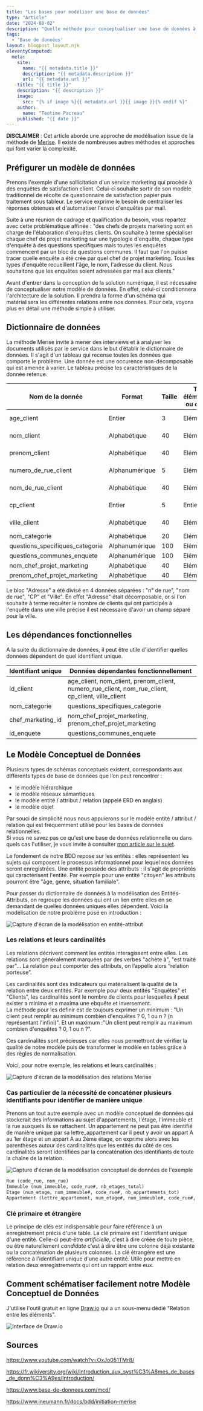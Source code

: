 ```yaml
---
title: "Les bases pour modéliser une base de données"
type: "Article"
date: "2024-08-02"
description: "Quelle méthode pour conceptualiser une base de données à partir d'une simple expression de besoins ?"
tags: 
  - 'Base de données'
layout: blogpost_layout.njk
eleventyComputed:
  meta:
    site:
      name: "{{ metadata.title }}"
      description: "{{ metadata.description }}"
      url: "{{ metadata.url }}"
    title: "{{ title }}"
    description: "{{ description }}"
    image:
      src: "{% if image %}{{ metadata.url }}{{ image }}{% endif %}"
    author:
      name: "Teotime Pacreau"
    published: "{{ date }}"
---
```

**DISCLAIMER** : Cet article aborde une approche de modélisation issue de la méthode de [Merise](https://fr.wikipedia.org/wiki/Merise_(informatique)). Il existe de nombreuses autres méthodes et approches qui font varier la complexité.

## Préfigurer un modèle de données
Prenons l'exemple d'une sollicitation d'un service marketing qui procède à des enquêtes de satisfaction client. Celui-ci souhaite sortir de son modèle traditionnel de récolte de questionnaire de satisfaction papier puis traitement sous tableur. Le service exprime le besoin de centraliser les réponses obtenues et d'automatiser l'envoi d'enquêtes par mail.

Suite à une réunion de cadrage et qualification du besoin, vous repartez avec cette problématique affinée : "des chefs de projets marketing sont en charge de l'élaboration d'enquêtes clients. On souhaite à terme spécialiser chaque chef de projet marketing sur une typologie d'enquête, chaque type d'enquête à des questions specifiques mais toutes les enquêtes commencent par un bloc de questions communes. Il faut que l'on puisse tracer quelle enquête a été crée par quel chef de projet marketing. Tous les types d'enquête recueillent l'âge, le nom, l'adresse du client. Nous souhaitons que les enquêtes soient adressées par mail aux clients."

Avant d'entrer dans la conception de la solution numérique, il est nécessaire de conceptualiser notre modèle de données. En effet, celui-ci conditionnera l'architecture de la solution. Il prendra la forme d'un schéma qui matérialisera les différentes relations entre nos données. Pour cela, voyons plus en détail une méthode simple à utiliser.

## Dictionnaire de données
La méthode Merise invite à mener des interviews et à analyser les documents utilisés par le service dans le but d’établir le dictionnaire de données.
Il s'agit d'un tableau qui recense toutes les données que comporte le problème. Une donnée est une occurence non-décomposable qui est amenée à varier. Le tableau précise les caractéristiques de la donnée retenue.

| Nom de la donnée   | Format | Taille | Type élémentaire ou calculé | Document associé|
| -------- | ------- | ------- | ------- | ------- |
| age_client | Entier    | 3 | Elémentaire  | Fiche client |
| nom_client | Alphabétique   | 40 | Elémentaire  | Fiche client |
| prenom_client | Alphabétique   | 40 | Elémentaire  | Fiche client |
| numero_de_rue_client | Alphanumérique  | 5 | Elémentaire  | Fiche client |
| nom_de_rue_client | Alphabétique   | 40 | Elémentaire  | Fiche client |
| cp_client | Entier  | 5 | Entier  | Fiche client |
| ville_client | Alphabétique   | 40 | Elémentaire  | Fiche client |
| nom_categorie| Alphabétique   | 20 | Elémentaire  | Enquete|
| questions_specifiques_categorie | Alphanumérique   | 100 | Elémentaire  | Enquete|
| questions_communes_enquete | Alphanumérique   | 100 | Elémentaire  | Enquete|
| nom_chef_projet_marketing | Alphabétique   | 40 | Elémentaire  | /|
| prenom_chef_projet_marketing | Alphabétique   | 40 | Elémentaire  | /|

Le bloc "Adresse" a été divisé en 4 données séparées : "n° de rue", "nom de rue", "CP" et "Ville". En effet "Adresse" était décomposable, or si l'on souhaite à terme requêter le nombre de clients qui ont participés à l'enquête dans une ville précise il est nécessaire d'avoir un champ séparé pour la ville.

## Les dépendances fonctionnelles
A la suite du dictionnaire de données, il peut être utile d'identifier quelles données dépendent de quel identifiant unique.

| Identifiant unique   | Données dépendantes fonctionnellement |
| -------- | ------- |
| id_client | age_client, nom_client, prenom_client, numero_rue_client, nom_rue_client, cp_client, ville_client    |
| nom_categorie | questions_specifiques_categorie   |
| chef_marketing_id | nom_chef_projet_marketing, prenom_chef_projet_marketing    |
| id_enquete | questions_communes_enquete |

## Le Modèle Conceptuel de Données
Plusieurs types de schémas conceptuels existent, correspondants aux différents types de base de données que l’on peut rencontrer :
- le modèle hiérarchique
- le modèle réseaux sémantiques
- le modèle entité / attribut / relation (appelé ERD en anglais)
- le modèle objet

Par souci de simplicité nous nous appuierons sur le modèle entité / attribut / relation qui est fréquemment utilisé pour les bases de données relationnelles.  
Si vous ne savez pas ce qu'est une base de données relationnelle ou dans quels cas l'utiliser, je vous invite à consulter [mon article sur le sujet](https://www.teotimepacreau.fr/blog/sqlite/).

Le fondement de notre BDD repose sur les entités : elles représentent les sujets qui composent le processus informationnel pour lequel nos données seront enregistrées.
Une entité possède des attributs : il s'agit de propriétés qui caractérisent l'entité. Par exemple pour une entité "citoyen" les attributs pourront être "âge, genre, situation familiale".

Pour passer du dictionnaire de données à la modélisation des Entités-Attributs, on regroupe les données qui ont un lien entre elles en se demandant de quelles données uniques elles dépendent.
Voici la modélisation de notre problème posé en introduction :

![Capture d'écran de la modélisation en entité-attribut](/img/%CD_entite_attribut.png "Modélisation en entité-attribut")

### Les relations et leurs cardinalités
Les relations décrivent comment les entités interagissent entre elles. Les relations sont généralement marquées par des verbes "achète à", "est traité par"...
La relation peut comporter des attributs, on l’appelle alors “relation porteuse”.

Les cardinalités sont des indicateurs qui matérialisent la qualité de la relation entre deux entités. Par exemple pour deux entités "Enquêtes" et "Clients", les cardinalités sont le nombre de clients pour lesquelles il peut exister a minima et a maxima une ebquête et inversement.  
La méthode pour les définir est de toujours exprimer un minimum : "Un client peut remplir au minimum combien d'enquêtes ? 0, 1 ou n ? (n représentant l'infini)". Et un maximum  :"Un client peut remplir au maximum combien d'enquêtes ? 0, 1 ou n ?".

Ces cardinalités sont précieuses car elles nous permettront de vérifier la qualité de notre modèle puis de transformer le modèle en tables grâce à des règles de normalisation.

Voici, pour notre exemple, les relations et leurs cardinalités :

![Capture d'écran de la modélisation des relations Merise](/img/relations-cardinalites-merise.png "Modélisation des relations et de leurs cardinalites")

### Cas particulier de la nécessité de concaténer plusieurs identifiants pour identifier de manière unique
Prenons un tout autre exemple avec un modèle conceptuel de données qui stockerait des informations au sujet d'appartements, l'étage, l'immeuble et la rue auxquels ils se rattachent.
Un appartement ne peut pas être identifié de manière unique par sa lettre_appartement car il peut y avoir un appart A au 1er étage et un appart A au 2ème étage, on exprime alors avec les parenthèses autour des cardinalités que les entités du côté de ces cardinalités seront identifiées par la concaténation des identifiants de toute la chaîne de la relation.

![Capture d'écran de la modélisation conceptuel de données de l'exemple](/img/merise-concaténation_identifiants.png "Modélisation conceptuel des données de l'exemple, crédit schéma et exemple : Idriss Neumann")


```markdown
Rue (code_rue, nom_rue)
Immeuble (num_immeuble, code_rue#, nb_etages_total)
Etage (num_etage, num_immeuble#, code_rue#, nb_appartements_tot)
Appartement (lettre_appartement, num_etage#, num_immeuble#, code_rue#, nb_pieces_total)
```
### Clé primaire et étrangère  
Le principe de clés est indispensable pour faire référence à un enregistrement précis d'une table.
La clé primaire est l'identifiant unique d'une entité. Celle-ci peut-être *artificielle*, c'est à dire créée de toute pièce, ou être naturellement *candidate* c'est à dire être une colonne déjà existante ou la concaténation de plusieurs colonnes.
La clé étrangère est une référence à l'identifiant unique d'une autre entité. Utile pour mettre en relation deux enregistrements qui ont un rapport entre eux.

## Comment schématiser facilement notre Modèle Conceptuel de Données  
J'utilise l'outil gratuit en ligne [Draw.io](https://app.diagrams.net/) qui a un sous-menu dédié "Relation entre les éléments".

![Interface de Draw.io](/img/interface_drawio.png "Interface de Draw.io, volet latéral composé du sous-menu relation entre les éléments")

## Sources
<https://www.youtube.com/watch?v=OxJo051TMr8/>

<https://fr.wikiversity.org/wiki/Introduction_aux_syst%C3%A8mes_de_bases_de_donn%C3%A9es/Introduction/>

<https://www.base-de-donnees.com/mcd/>

<https://www.ineumann.fr/docs/bdd/initiation-merise>